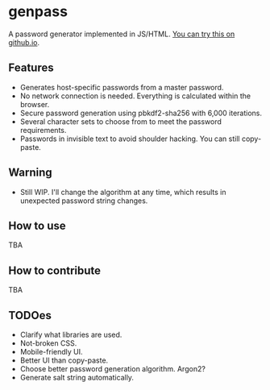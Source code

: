 # genpass
A password generator implemented in JS/HTML.
[You can try this on github.io](https://gusmachine.github.io/genpass/genpass.html).

## Features
- Generates host-specific passwords from a master password.
- No network connection is needed. Everything is calculated within the browser.
- Secure password generation using pbkdf2-sha256 with 6,000 iterations.
- Several character sets to choose from to meet the password requirements.
- Passwords in invisible text to avoid shoulder hacking. You can still copy-paste.

## Warning
- Still WIP. I'll change the algorithm at any time, which results in
  unexpected password string changes.

## How to use
TBA

## How to contribute
TBA

## TODOes
- Clarify what libraries are used.
- Not-broken CSS.
- Mobile-friendly UI.
- Better UI than copy-paste.
- Choose better password generation algorithm. Argon2?
- Generate salt string automatically.
